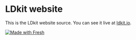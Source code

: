 # LDkit website

This is the LDkit website source. You can see it live at
[ldkit.io](https://ldkit.io).

[![Made with Fresh](https://fresh.deno.dev/fresh-badge-dark.svg)](https://fresh.deno.dev)
